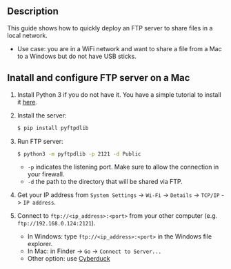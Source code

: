 Description
-----------

This guide shows how to quickly deploy an FTP server to share files in a local network.

* Use case: you are in a WiFi network and want to share a file from a Mac to a Windows but do not have USB sticks.


Inatall and configure FTP server on a Mac
-----------------------------------------

1. Install Python 3 if you do not have it. You have a simple tutorial to install it [here](https://github.com/luiscarlosgph/how-to/tree/main/pyenv).

2. Install the server:
   ```bash
   $ pip install pyftpdlib
   ```
     
3. Run FTP server:
   ```bash
   $ python3 -m pyftpdlib -p 2121 -d Public
   ```
   * `-p` indicates the listening port. Make sure to allow the connection in your firewall.
   * `-d` the path to the directory that will be shared via FTP.

4. Get your IP address from `System Settings` -> `Wi-Fi` -> `Details` -> `TCP/IP` -> `IP address`. 

5. Connect to `ftp://<ip_address>:<port>` from your other computer (e.g. `ftp://192.168.0.124:2121`).
   
   * In Windows: type `ftp://<ip_address>:<port>` in the Windows file explorer.
   * In Mac: in Finder -> `Go` -> `Connect to Server...`
   * Other option: use [Cyberduck](https://cyberduck.io/)
